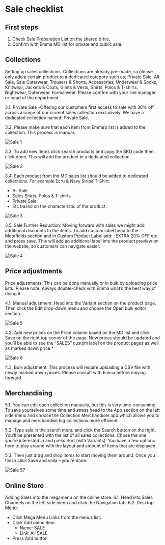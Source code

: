 # Sale checklist

## First steps
1.	Check Sale Preparation List on the shared drive. 
2.	Confirm with Emma MD list for private and public sale.

## Collections
Setting up sales collections. Collections are already pre-made, so please only add a certain product to a dedicated category such as; Private Sale, All Sale, Sale Outerwear, Trousers & Shorts, Accessories, Underwear & Socks, Knitwear, Jackets & Coats, Gilets & Vests, Shirts, Polos & T-shirts, Nightwear, Outerwear, Formalwear. Please confirm with your line manager or head of the department. 

3.1. Private Sale –Offering our customers first access to sale with 30% off across a range of our current sales collection exclusively. We have a dedicated collection named: Private Sale.
    
3.2. Please make sure that each item from Emma’s list is added to the collection. This process is manual.

![Sale 1](/_media/sale1.png ':size=50%')
 
3.3. To add new items click search products and copy the SKU code then click done. This will add the product to a dedicated collection.

![Sale 2](/_media/sale2.png ':size=50%')
 
3.4. Each product from the MD sales list should be added to dedicated collections. For example Ecru & Navy Stripe T-Shirt: 
* All Sale
* Sales Shirts, Polos & T-shirts 
* Private Sale 
* Etc based on the characteristic of the product. 

![Sale 3](/_media/sale3.png ':size=50%')
 
3.5. Sale Further Reduction: 
Moving forward with sales we might add additional discounts to the items. To add custom label head to the Metafields section and in Custom Product Label add: -EXTRA 20% OFF etc and press save. This will add an additional label into the product preview on the website, so customers can navigate easier.

![Sale 4](/_media/sale4.png ':size=50%')

## Price adjustments
Price adjustments: This can be done manually or in bulk by uploading price lists. Please note: Always double-check with Emma what’s the best way of doing it. 

4.1. Manual adjustment: 
Head into the Variant section on the product page. Then click the Edit drop-down menu and choose the Open bulk editor section.
  
![Sale 5](/_media/sale5.png ':size=50%')  
  
4.2. Add new prices on the Price column based on the MD list and click Save on the right top corner of the page. Now prices should be updated and you’ll be able to see the “SALES” custom label on the product pages as well as marked down price.*

![Sale 6](/_media/sale6.png ':size=50%')

4.3. Bulk adjustment. 
This process will require uploading a CSV file with newly marked down prices. Please consult with Emma before moving forward.  

## Merchandising
5.1. You can edit each collection manually, but this is very time-consuming. To save yourselves some time and stress head to the App section on the left side menu and choose the Collection Merchandiser app which allows you to manage and merchandise big collections more efficient. 

5.2. Type sale in the search menu and click the Search button on the right. You’ll be presented with the list of all sales collections. Chose the one you’re interested in and press Sort (with Variants). You have a few options here to play around with the layout and amount of items that are displayed. 

5.3. Then just drag and drop items to start moving them around. Once you finish click Save and voila – you’re done.

![Sale 57](/_media/sale7.png ':size=50%')

## Online Store
Adding Sales into the megamenu on the online store. 
6.1. Head into Sales Channels on the left side menu and click the Navigation tab. 
6.2. Desktop Menu: 
* Click Mega Menu Links from the menus list. 
* Click Add menu item. 
    * Name: SALE 
    * Link: All SALE 
* Press Add button
